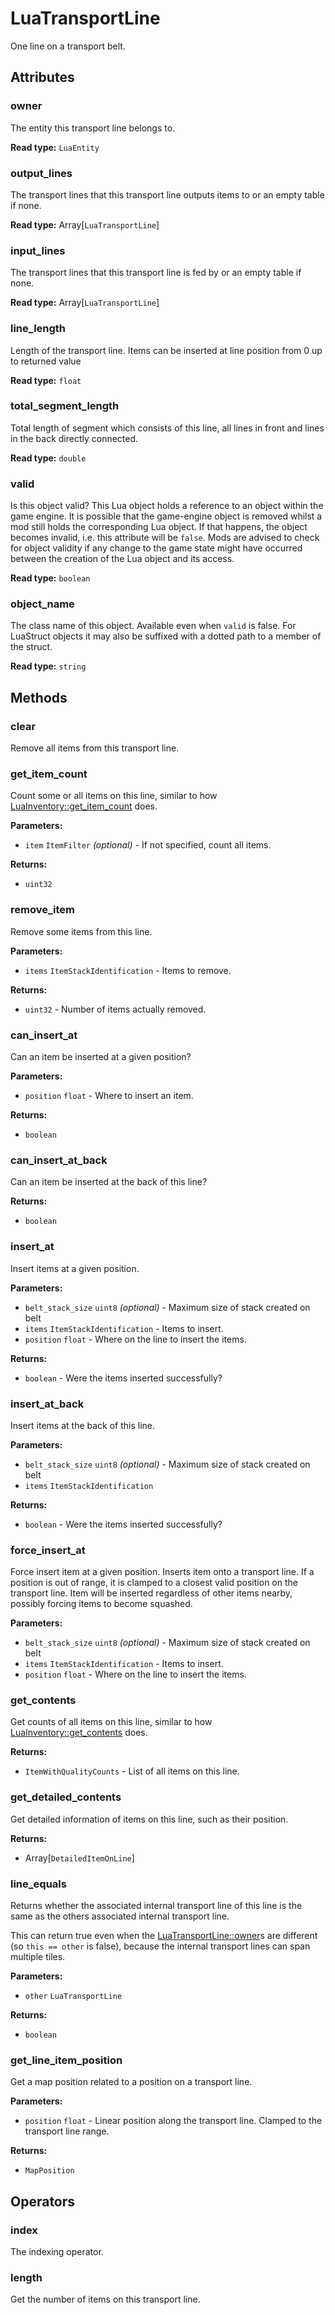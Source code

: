 # LuaTransportLine

One line on a transport belt.

## Attributes

### owner

The entity this transport line belongs to.

**Read type:** `LuaEntity`

### output_lines

The transport lines that this transport line outputs items to or an empty table if none.

**Read type:** Array[`LuaTransportLine`]

### input_lines

The transport lines that this transport line is fed by or an empty table if none.

**Read type:** Array[`LuaTransportLine`]

### line_length

Length of the transport line. Items can be inserted at line position from 0 up to returned value

**Read type:** `float`

### total_segment_length

Total length of segment which consists of this line, all lines in front and lines in the back directly connected.

**Read type:** `double`

### valid

Is this object valid? This Lua object holds a reference to an object within the game engine. It is possible that the game-engine object is removed whilst a mod still holds the corresponding Lua object. If that happens, the object becomes invalid, i.e. this attribute will be `false`. Mods are advised to check for object validity if any change to the game state might have occurred between the creation of the Lua object and its access.

**Read type:** `boolean`

### object_name

The class name of this object. Available even when `valid` is false. For LuaStruct objects it may also be suffixed with a dotted path to a member of the struct.

**Read type:** `string`

## Methods

### clear

Remove all items from this transport line.

### get_item_count

Count some or all items on this line, similar to how [LuaInventory::get_item_count](runtime:LuaInventory::get_item_count) does.

**Parameters:**

- `item` `ItemFilter` *(optional)* - If not specified, count all items.

**Returns:**

- `uint32`

### remove_item

Remove some items from this line.

**Parameters:**

- `items` `ItemStackIdentification` - Items to remove.

**Returns:**

- `uint32` - Number of items actually removed.

### can_insert_at

Can an item be inserted at a given position?

**Parameters:**

- `position` `float` - Where to insert an item.

**Returns:**

- `boolean`

### can_insert_at_back

Can an item be inserted at the back of this line?

**Returns:**

- `boolean`

### insert_at

Insert items at a given position.

**Parameters:**

- `belt_stack_size` `uint8` *(optional)* - Maximum size of stack created on belt
- `items` `ItemStackIdentification` - Items to insert.
- `position` `float` - Where on the line to insert the items.

**Returns:**

- `boolean` - Were the items inserted successfully?

### insert_at_back

Insert items at the back of this line.

**Parameters:**

- `belt_stack_size` `uint8` *(optional)* - Maximum size of stack created on belt
- `items` `ItemStackIdentification`

**Returns:**

- `boolean` - Were the items inserted successfully?

### force_insert_at

Force insert item at a given position. Inserts item onto a transport line. If a position is out of range, it is clamped to a closest valid position on the transport line. Item will be inserted regardless of other items nearby, possibly forcing items to become squashed.

**Parameters:**

- `belt_stack_size` `uint8` *(optional)* - Maximum size of stack created on belt
- `items` `ItemStackIdentification` - Items to insert.
- `position` `float` - Where on the line to insert the items.

### get_contents

Get counts of all items on this line, similar to how [LuaInventory::get_contents](runtime:LuaInventory::get_contents) does.

**Returns:**

- `ItemWithQualityCounts` - List of all items on this line.

### get_detailed_contents

Get detailed information of items on this line, such as their position.

**Returns:**

- Array[`DetailedItemOnLine`]

### line_equals

Returns whether the associated internal transport line of this line is the same as the others associated internal transport line.

This can return true even when the [LuaTransportLine::owner](runtime:LuaTransportLine::owner)s are different (so `this == other` is false), because the internal transport lines can span multiple tiles.

**Parameters:**

- `other` `LuaTransportLine`

**Returns:**

- `boolean`

### get_line_item_position

Get a map position related to a position on a transport line.

**Parameters:**

- `position` `float` - Linear position along the transport line. Clamped to the transport line range.

**Returns:**

- `MapPosition`

## Operators

### index

The indexing operator.

### length

Get the number of items on this transport line.

